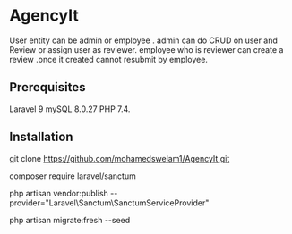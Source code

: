 
# AgencyIt




User entity can be admin or employee . admin can do CRUD on user and Review or assign user as reviewer. employee who is reviewer can create a review .once it created cannot resubmit by employee.



    
## Prerequisites
Laravel 9 
mySQL 8.0.27 
PHP 7.4.

## Installation

git clone https://github.com/mohamedswelam1/AgencyIt.git


composer require laravel/sanctum

php artisan vendor:publish --provider="Laravel\Sanctum\SanctumServiceProvider"

php artisan migrate:fresh --seed
    